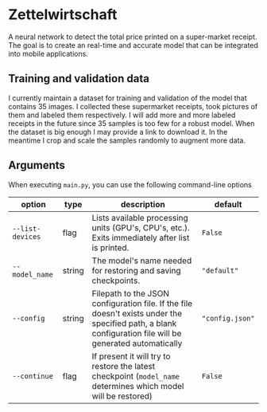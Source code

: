 # Zettelwirtschaft

A neural network to detect the total price printed on a super-market receipt. The goal is to create an real-time and accurate model that can be integrated into mobile applications.

## Training and validation data

I currently maintain a dataset for training and validation of the model that contains 35 images. I collected these supermarket receipts, took pictures of them and labeled them respectively. I will add more and more labeled receipts in the future since 35 samples is too few for a robust model. When the dataset is big enough I may provide a link to download it.
In the meantime I crop and scale the samples randomly to augment more data.

## Arguments

When executing `main.py`, you can use the following command-line options

| option | type | description | default |
|--------|------|-------------|---------|
| `--list-devices` | flag | Lists available processing units (GPU's, CPU's, etc.). Exits immediately after list is printed. | `False` |
| `--model_name` | string | The model's name needed for restoring and saving checkpoints. | `"default"` |
| `--config` | string | Filepath to the JSON configuration file. If the file doesn't exists under the specified path, a blank configuration file will be generated automatically | `"config.json"` |
| `--continue` | flag | If present it will try to restore the latest checkpoint (`model_name` determines which model will be restored) | `False` |
